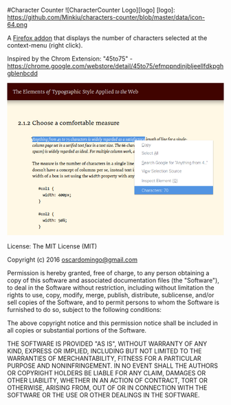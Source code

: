 #Character Counter 
![CharacterCounter Logo][logo]
[logo]: https://github.com/Minkiu/characters-counter/blob/master/data/icon-64.png

A [Firefox addon](https://addons.mozilla.org/en-US/firefox/addon/characters-counter/) that displays the number of characters selected at the context-menu (right click).

Inspired by the Chrom Extension: "45to75" - https://chrome.google.com/webstore/detail/45to75/efmppndinjbljeellfdkpghgblenbcdd

![Characters Counter Screenshot](https://github.com/Minkiu/characters-counter/blob/master/screenshot.jpg)

License:
The MIT License (MIT)

Copyright (c) 2016 oscardomingo@gmail.com

Permission is hereby granted, free of charge, to any person obtaining a copy of this software and associated documentation files (the "Software"), to deal in the Software without restriction, including without limitation the rights to use, copy, modify, merge, publish, distribute, sublicense, and/or sell copies of the Software, and to permit persons to whom the Software is furnished to do so, subject to the following conditions:

The above copyright notice and this permission notice shall be included in all copies or substantial portions of the Software.

THE SOFTWARE IS PROVIDED "AS IS", WITHOUT WARRANTY OF ANY KIND, EXPRESS OR IMPLIED, INCLUDING BUT NOT LIMITED TO THE WARRANTIES OF MERCHANTABILITY, FITNESS FOR A PARTICULAR PURPOSE AND NONINFRINGEMENT. IN NO EVENT SHALL THE AUTHORS OR COPYRIGHT HOLDERS BE LIABLE FOR ANY CLAIM, DAMAGES OR OTHER LIABILITY, WHETHER IN AN ACTION OF CONTRACT, TORT OR OTHERWISE, ARISING FROM, OUT OF OR IN CONNECTION WITH THE SOFTWARE OR THE USE OR OTHER DEALINGS IN THE SOFTWARE.
